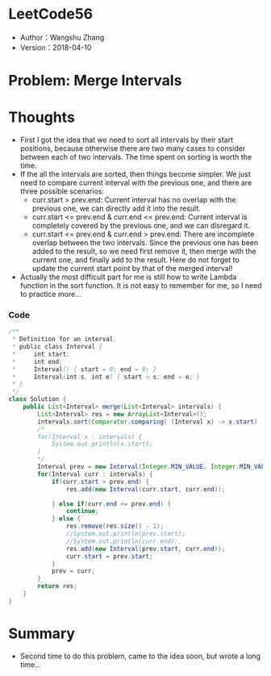 # LeetCode56
* Author：Wangshu Zhang
* Version：2018-04-10

# Problem: Merge Intervals

# Thoughts
* First I got the idea that we need to sort all intervals by their start positions, because otherwise there are two many cases to consider between each of two intervals. The time spent on sorting is worth the time.
* If the all the intervals are sorted, then things become simpler. We just need to compare current interval with the previous one, and there are three possible scenarios:
    *  curr.start > prev.end: Current interval has no overlap with the previous one, we can directly add it into the result.
    * curr.start <= prev.end & curr.end <= prev.end: Current interval is completely covered by the previous one, and we can disregard it.
    * curr.start <= prev.end & curr.end > prev.end: There are incomplete overlap between the two intervals. Since the previous one has been added to the result, so we need first remove it, then merge with the current one, and finally add to the result. Here do not forget to update the current start point by that of the merged interval!
* Actually the most difficult part for me is still how to write Lambda function in the sort function. It is not easy to remember for me, so I need to practice more...

### Code

```Java
/**
 * Definition for an interval.
 * public class Interval {
 *     int start;
 *     int end;
 *     Interval() { start = 0; end = 0; }
 *     Interval(int s, int e) { start = s; end = e; }
 * }
 */
class Solution {
    public List<Interval> merge(List<Interval> intervals) {
        List<Interval> res = new ArrayList<Interval>();
        intervals.sort(Comparator.comparing( (Interval x) -> x.start) );
        /*
        for(Interval x : intervals) {
            System.out.println(x.start);
        }
        */
        Interval prev = new Interval(Integer.MIN_VALUE, Integer.MIN_VALUE);
        for(Interval curr : intervals) {
            if(curr.start > prev.end) {
                res.add(new Interval(curr.start, curr.end));

            } else if(curr.end <= prev.end) {
                continue;
            } else {
                res.remove(res.size() - 1);
                //System.out.println(prev.start);
                //System.out.println(curr.end);
                res.add(new Interval(prev.start, curr.end));
                curr.start = prev.start;
            }
            prev = curr;
        }
        return res;
    }
}
```
# Summary
* Second time to do this problem, came to the idea soon, but wrote a long time...
